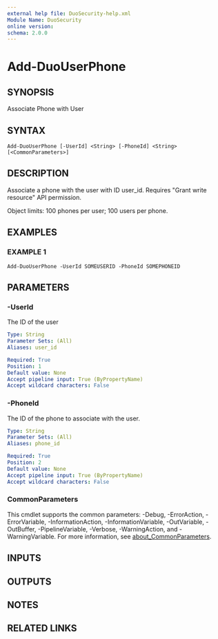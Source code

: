 ```yaml
---
external help file: DuoSecurity-help.xml
Module Name: DuoSecurity
online version:
schema: 2.0.0
---
```


# Add-DuoUserPhone

## SYNOPSIS
Associate Phone with User

## SYNTAX

```
Add-DuoUserPhone [-UserId] <String> [-PhoneId] <String> [<CommonParameters>]
```

## DESCRIPTION
Associate a phone with the user with ID user_id.
Requires "Grant write resource" API permission.

Object limits: 100 phones per user; 100 users per phone.

## EXAMPLES

### EXAMPLE 1
```
Add-DuoUserPhone -UserId SOMEUSERID -PhoneId SOMEPHONEID
```

## PARAMETERS

### -UserId
The ID of the user

```yaml
Type: String
Parameter Sets: (All)
Aliases: user_id

Required: True
Position: 1
Default value: None
Accept pipeline input: True (ByPropertyName)
Accept wildcard characters: False
```

### -PhoneId
The ID of the phone to associate with the user.

```yaml
Type: String
Parameter Sets: (All)
Aliases: phone_id

Required: True
Position: 2
Default value: None
Accept pipeline input: True (ByPropertyName)
Accept wildcard characters: False
```

### CommonParameters
This cmdlet supports the common parameters: -Debug, -ErrorAction, -ErrorVariable, -InformationAction, -InformationVariable, -OutVariable, -OutBuffer, -PipelineVariable, -Verbose, -WarningAction, and -WarningVariable. For more information, see [about_CommonParameters](http://go.microsoft.com/fwlink/?LinkID=113216).

## INPUTS

## OUTPUTS

## NOTES

## RELATED LINKS
